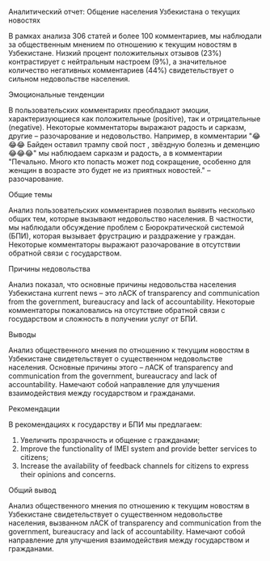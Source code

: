 Аналитический отчет: Общение населения Узбекистана о текущих новостях

В рамках анализа 306 статей и более 100 комментариев, мы наблюдали за общественным мнением по отношению к текущим новостям в Узбекистане. Низкий процент положительных отзывов (23%) контрастирует с нейтральным настроем (9%), а значительное количество негативных комментариев (44%) свидетельствует о сильном недовольстве населения.

Эмоциональные тенденции

В пользовательских комментариях преобладают эмоции, характеризующиеся как положительные (positive), так и отрицательные (negative). Некоторые комментаторы выражают радость и сарказм, другие – разочарование и недовольство. Например, в комментарии "😂😂😂 Байден оставил трампу свой пост , звёздную болезнь и деменцию 😂😂😂" мы наблюдаем сарказм и радость, а в комментарии "Печально. Много кто попасть может под сокращение, особенно для женщин в возрасте это будет не из приятных новостей." – разочарование.

Общие темы

Анализ пользовательских комментариев позволил выявить несколько общих тем, которые вызывают недовольство населения. В частности, мы наблюдали обсуждение проблем с Бюрократической системой (БПИ), которая вызывает фрустрацию и раздражение у граждан. Некоторые комментаторы выражают разочарование в отсутствии обратной связи с государством.

Причины недовольства

Анализ показал, что основные причины недовольства населения Узбекистана кurrent news – это лACK of transparency and communication from the government, bureaucracy and lack of accountability. Некоторые комментаторы пожаловались на отсутствие обратной связи с государством и сложность в получении услуг от БПИ.

Выводы

Анализ общественного мнения по отношению к текущим новостям в Узбекистане свидетельствует о существенном недовольстве населения. Основные причины этого – лACK of transparency and communication from the government, bureaucracy and lack of accountability. Намечают собой направление для улучшения взаимодействия между государством и гражданами.

Рекомендации

В рекомендациях к государству и БПИ мы предлагаем:

1. Увеличить прозрачность и общение с гражданами;
2. Improve the functionality of IMEI system and provide better services to citizens;
3. Increase the availability of feedback channels for citizens to express their opinions and concerns.

Общий вывод

Анализ общественного мнения по отношению к текущим новостям в Узбекистане свидетельствует о существенном недовольстве населения, вызванном лACK of transparency and communication from the government, bureaucracy and lack of accountability. Намечают собой направление для улучшения взаимодействия между государством и гражданами.
